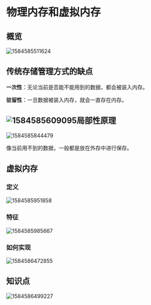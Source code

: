# 物理内存和虚拟内存



## 概览

![1584585511624](F:\typoraImg\1584585511624.png)

## 传统存储管理方式的缺点

**一次性**：无论当前是否能不能用到的数据，都会被装入内存。

**驻留性**：一旦数据被装入内存，就会一直存在内存。

## ![1584585609095](F:\typoraImg\1584585609095.png)局部性原理

![1584585844479](F:\typoraImg\1584585844479.png)

像当前用不到的数据，一般都是放在外存中进行保存。

## 虚拟内存

### 定义

![1584585951858](F:\typoraImg\1584585951858.png)

### 特征

![1584585985667](F:\typoraImg\1584585985667.png)

### 如何实现

![1584586472855](F:\typoraImg\1584586472855.png)

## 知识点

![1584586499227](F:\typoraImg\1584586499227.png)